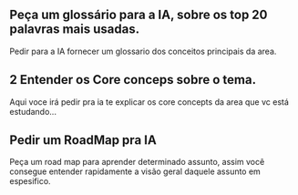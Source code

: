 ## Peça um glossário para a IA, sobre os top 20 palavras mais usadas. 

Pedir para a IA fornecer um glossario dos conceitos principais da area. 

## 2 Entender os Core conceps sobre o tema.

Aqui voce irá pedir pra ia te explicar os core concepts da area que vc está estudando...

## Pedir um RoadMap pra IA 

Peça um road map para aprender determinado assunto, assim você consegue entender rapidamente a visão geral daquele assunto em espesifico. 

